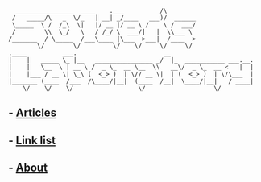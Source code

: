       ________________  ____    .___          /\        
     /   _____/\   _  \/_   | __| _/____   ___)/  ______
     \_____  \ /  /_\  \|   |/ __ |/ __ \ /    \ /  ___/
     /        \\  \_/   \   / /_/ \  ___/|   |  \\___ \ 
    /_______  / \_____  /___\____ |\___  >___|  /____  >
            \/        \/         \/    \/     \/     \/ 
    .____          ___.                        __                       
    |    |   _____ \_ |__   ________________ _/  |_  ___________ ___.__.
    |    |   \__  \ | __ \ /  _ \_  __ \__  \\   __\/  _ \_  __ <   |  |
    |    |___ / __ \| \_\ (  <_> )  | \// __ \|  | (  <_> )  | \/\___  |
    |_______ (____  /___  /\____/|__|  (____  /__|  \____/|__|   / ____|
        \/    \/    \/                  \/                   \/     
        

## - [Articles](https://s01den.github.io/articles)
## - [Link list](https://s01den.github.io/links)
## - [About](https://s01den.github.io/about)

